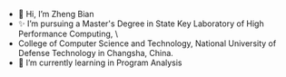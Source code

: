 - 👋 Hi, I’m Zheng Bian
- ✨ I’m pursuing a Master's Degree in State Key Laboratory of High Performance Computing, \
- College of Computer Science and Technology, National University of Defense Technology in Changsha, China.
- 🌱 I’m currently learning in Program Analysis

<!---
zbian99/zbian99 is a ✨ special ✨ repository because its `README.md` (this file) appears on your GitHub profile.
You can click the Preview link to take a look at your changes.
--->
